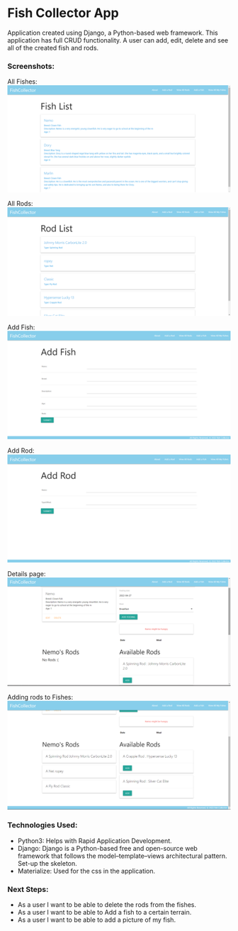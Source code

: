 # Fish Collector App
Application created using Django, a Python-based web framework. This application has full CRUD functionality. A user can add, edit, delete and see all of the created fish and rods.

### Screenshots:
All Fishes:
![Main fish page](images/fishes.png)

All Rods:
![Main rod page](images/rods.png)

Add Fish:
![Add fish page](images/addFish.png)

Add Rod:
![Add rod page](images/addRod.png)

Details page:
![Fish detail page](images/details.png)

Adding rods to Fishes:
![adding rods to fish](images/rodToFish.png)

### Technologies Used:
* Python3: Helps with Rapid Application Development.
* Django: Django is a Python-based free and open-source web framework that follows the model–template–views architectural pattern. Set-up the skeleton.
* Materialize: Used for the css in the application.
### Next Steps:
* As a user I want to be able to delete the rods from the fishes.
* As a user I want to be able to Add a fish to a certain terrain.
* As a user I want to be able to add a picture of my fish.